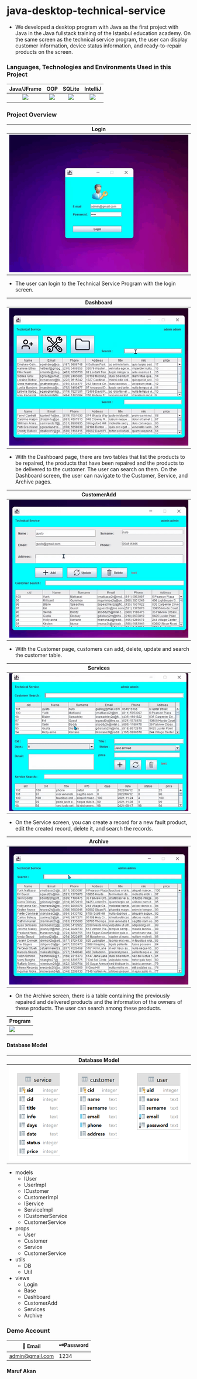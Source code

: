 # java-desktop-technical-service
- We developed a desktop program with Java as the first project with Java in the Java fullstack training of the Istanbul education academy. On the same screen as the technical service program, the user can display customer information, device status information, and ready-to-repair products on the screen.

### Languages, Technologies and Environments Used in this Project

| Java/JFrame  | OOP | SQLite | IntelliJ  |
| :------------: | :------------: | :------------: | :------------: |
|<img src="https://iskulubu.com/wp-content/uploads/2021/06/java.png" width="100">|<img src="https://ccweb.imgix.net/https%3A%2F%2Fd3f1iyfxxz8i1e.cloudfront.net%2Fcourses%2Fcourse_image%2F033d2bd4b880.jpg?ar=16%3A9&auto=format&cs=strip&fit=crop&h=380&ixlib=php-3.3.1&w=535&s=396bdea2da23cd72b8c6adf71525ab23" width="100">|<img src="https://csharpcorner-mindcrackerinc.netdna-ssl.com/UploadFile/55275a/windows-phone-8-1-sqlite-how-to-store-data-in-database/Images/SQLite.jpg" width="100">|<img src="https://www.yazilimevi.com/images/virtuemart/product/JetBrains-IntelliJ-IDEA-Ultimate-2018-indir.png" width="100">|

### Project Overview

| Login |
| ------------ |
|<img src="https://github.com/maruf04/java-desktop-technical-service-program/blob/main/img/login.gif" >|

- The user can login to the Technical Service Program with the login screen.

| Dashboard |
| ------------ |
|<img src="https://github.com/maruf04/java-desktop-technical-service-program/blob/main/img/dashboard.gif" >|

- With the Dashboard page, there are two tables that list the products to be repaired, the products that have been repaired and the products to be delivered to the customer. The user can search on them. On the Dashboard screen, the user can navigate to the Customer, Service, and Archive pages.

| CustomerAdd |
| ------------ |
|<img src="https://github.com/maruf04/java-desktop-technical-service-program/blob/main/img/customer.gif" >|

- With the Customer page, customers can add, delete, update and search the customer table.

| Services |
| ------------ |
|<img src="https://github.com/maruf04/java-desktop-technical-service-program/blob/main/img/service.gif" >|
- On the Service screen, you can create a record for a new fault product, edit the created record, delete it, and search the records.

| Archive |
| ------------ |
|<img src="https://github.com/maruf04/java-desktop-technical-service-program/blob/main/img/archive.gif" >|
- On the Archive screen, there is a table containing the previously repaired and delivered products and the information of the owners of these products. The user can search among these products.

| Program |
| ------------ |
|<img src="https://github.com/maruf04/java-desktop-technical-service-program/blob/main/img/1.gif" >|

#### Database Model
| Database Model |
| ------------ |
|<img src="https://github.com/maruf04/java-desktop-technical-service-program/blob/main/img/SQLLiteDB.png" width="750">|
                
+ models
    + IUser
    + UserImpl
    + ICustomer
    + CustomerImpl
    + IService
    + ServiceImpl
    + ICustomerService
    + CustomerService
+ props
    + User
    + Customer
    + Service
    + CustomerService
+ utils
    * DB
    * Util
+ views
    * Login
    * Base
    * Dashboard
    * CustomerAdd
    * Services
    * Archive
                    



### Demo Account
                    
 🔐 Email  | 🗝️Password
------------- | -------------
admin@gmail.com  | 1234



#### Maruf Akan
